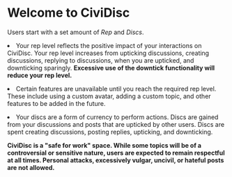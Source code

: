 # Welcome to CiviDisc
  
Users start with a set amount of _Rep_ and _Discs_.

<li>Your rep level reflects the positive impact of
your interactions on CiviDisc.  Your rep level
increases from upticking discussions,  creating
discussions, replying to discussions, when you are
upticked, and downticking sparingly.  <strong>Excessive
use of the downtick functionality will reduce
your rep level.</strong>
</li>
</p>
<p>
<li>Certain features are unavailable until you reach the required rep
level.  These include using a custom avatar,
adding a custom topic, and other features to be
added in the future.
</li> 
</p>
<p>
<li>Your discs are a form of currency to perform
actions.  Discs are gained from your discussions
and posts that are upticked by other users.
Discs are spent creating discussions, posting replies,
upticking, and downticking.
</li>
</p>
<p>
<strong>CiviDisc is a "safe for work" space.  While some topics will be of a controversial or sensitive nature, users are expected to remain
respectful at all times.  Personal attacks, excessively vulgar,
uncivil, or hateful posts are not allowed.</strong>
</p>
